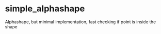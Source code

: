 # simple_alphashape
 Alphashape, but minimal implementation, fast checking if point is inside the shape
